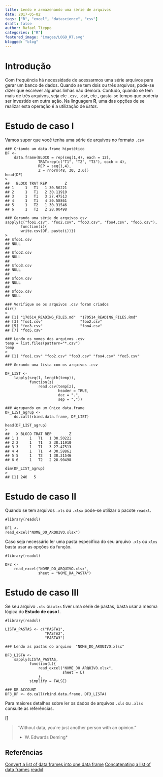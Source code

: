 ```yaml
--- 
title: Lendo e armazenando uma série de arquivos
date: 2017-05-02
tags: ["R", "excel", "datascience", "csv"]
draft: false
author: Rafael Tieppo
categories: ["R"]
featured_image: "images/LOGO_RT.svg"
blogged: "blog"
--- 
```


# Introdução

Com frequência há necessidade de acessarmos uma série arquivos para
gerar um banco de dados. Quando se tem dois ou três arquivos, pode-se
dizer que escrever algumas linhas não demora. Contudo, quando se tem
mais de três arquivos, seja ele `.csv`, `.dat`, etc., gasta-se tempo que
poderia ser investido em outra ação. Na linguagem **R**, uma das opções
de se realizar esta operação é a utilização de *listas*.

# Estudo de caso I

Vamos supor que você tenha uma série de arquivos no formato `.csv`

```
### Criando um data.frame hipotético
DF <-
    data.frame(BLOCO = rep(seq(1,4), each = 12),
               TRAT=rep(c("T1", "T2", "T3"), each = 4),
               REP = seq(1,4),
               Z = rnorm(48, 30, 2.6))
head(DF)
>
##   BLOCO TRAT REP        Z
## 1     1   T1   1 30.50221
## 2     1   T1   2 30.11910
## 3     1   T1   3 27.47513
## 4     1   T1   4 30.58861
## 5     1   T2   1 30.31546
## 6     1   T2   2 28.90498
```

```
### Gerando uma série de arquivos csv
sapply(c("foo1.csv", "foo2.csv", "foo3.csv", "foo4.csv", "foo5.csv"),
       function(i){
       write.csv(DF, paste(i))})
>
## $foo1.csv
## NULL
## 
## $foo2.csv
## NULL
## 
## $foo3.csv
## NULL
## 
## $foo4.csv
## NULL
## 
## $foo5.csv
## NULL
```

```
### Verifique se os arquivos .csv foram criados
dir()
>
## [1] "170514_READING_FILES.md"  "170514_READING_FILES.Rmd"
## [3] "foo1.csv"                 "foo2.csv"                
## [5] "foo3.csv"                 "foo4.csv"                
## [7] "foo5.csv"
```

```
### Lendo os nomes dos arquivos .csv
temp = list.files(pattern="*.csv")
temp
>
## [1] "foo1.csv" "foo2.csv" "foo3.csv" "foo4.csv" "foo5.csv"
```

```
### Gerando uma lista com os arquivos .csv

DF_LIST <-
    lapply(seq(1, length(temp)),
           function(z)
               read.csv(temp[z],
                        header = TRUE,
                        dec = ".",
                        sep = ","))

### Agrupando em um único data.frame
DF_LIST_agrup <-
    do.call(rbind.data.frame, DF_LIST)

head(DF_LIST_agrup)
>
##   X BLOCO TRAT REP        Z
## 1 1     1   T1   1 30.50221
## 2 2     1   T1   2 30.11910
## 3 3     1   T1   3 27.47513
## 4 4     1   T1   4 30.58861
## 5 5     1   T2   1 30.31546
## 6 6     1   T2   2 28.90498
```

```
dim(DF_LIST_agrup)
>
## [1] 240   5
```

# Estudo de caso II 

Quando se tem arquivos `.xls` ou `.xlsx` pode-se utilizar o pacote
`readxl`.


```
#library(readxl)

DF1 <- 
read_excel("NOME_DO_ARQUIVO.xlsx")
```
Caso seja necessário ler uma pasta específica do seu arquivo `.xls` ou
`xlxs` basta usar as opções da função.


```
#library(readxl)

DF2 <-
    read_excel("NOME_DO_ARQUIVO.xlsx",
               sheet = "NOME_DA_PASTA")
```

# Estudo de caso III

Se seu arquivo `.xls` ou `xlxs` tiver uma série de pastas, basta usar a
mesma lógica do **Estudo de caso I**.


```
#library(readxl)

LISTA_PASTAS <- c("PASTA1",
                  "PASTA2",
                  "PASTA3")

### Lendo as pastas do arquivo  "NOME_DO_ARQUIVO.xlsx"

DF3_LISTA <-
    sapply(LISTA_PASTAS,
           function(L){
               read_excel("NOME_DO_ARQUIVO.xlsx",
                          sheet = L)
               },
           simplify = FALSE)

### DB ACCOUNT
DF3_DF <- do.call(rbind.data.frame, DF3_LISTA)
```

Para maiores detalhes sobre ler os dados de arquivos `.xls` ou `.xlsx`
consulte as referências.

[]


>“Without data, you're just another person with an opinion.”
>* W. Edwards Deming*


## Referências

[Convert a list of data frames into one data frame](http://stackoverflow.com/questions/2851327/convert-a-list-of-data-frames-into-one-data-frame)
[Concatenating a list of data frames](https://www.r-bloggers.com/concatenating-a-list-of-data-frames/)
[readxl](http://readxl.tidyverse.org/)

